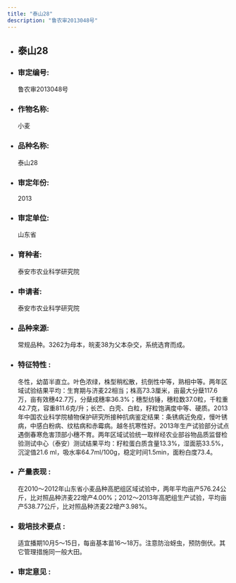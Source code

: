 ```yaml
---
title: "泰山28"
description: "鲁农审2013048号"
---
```

* ## 泰山28
* ###  审定编号:  
   鲁农审2013048号

*  ### 作物名称:  
   小麦

*   ###  品种名称: 
    泰山28

*   ### 审定年份: 
    2013

*   ### 审定单位:  
    山东省

*   ### 育种者:  
    泰安市农业科学研究院

*   ### 申请者:  
    泰安市农业科学研究院

*   ### 品种来源:  
    常规品种。3262为母本，皖麦38为父本杂交，系统选育而成。

*   ### 特征特性 : 
    冬性，幼苗半直立。叶色浓绿，株型稍松散，抗倒性中等，熟相中等。两年区域试验结果平均：生育期与济麦22相当；株高73.3厘米，亩最大分蘖117.6万，亩有效穗42.7万，分蘖成穗率36.3%；穗型纺锤，穗粒数37.0粒，千粒重42.7克，容重811.6克/升；长芒、白壳、白粒，籽粒饱满度中等、硬质。2013年中国农业科学院植物保护研究所接种抗病鉴定结果：条锈病近免疫，慢叶锈病，中感白粉病、纹枯病和赤霉病。越冬抗寒性好。2013年生产试验部分试点遇倒春寒危害顶部小穗不育。两年区域试验统一取样经农业部谷物品质监督检验测试中心（泰安）测试结果平均：籽粒蛋白质含量13.3%，湿面筋33.5%，沉淀值21.6 ml，吸水率64.7ml/100g，稳定时间1.5min，面粉白度73.4。

*   ### 产量表现 : 
    在2010～2012年山东省小麦品种高肥组区域试验中，两年平均亩产576.24公斤，比对照品种济麦22增产4.00%；2012～2013年高肥组生产试验，平均亩产538.77公斤，比对照品种济麦22增产3.98%。

*   ### 栽培技术要点 : 
    适宜播期10月5～15日，每亩基本苗16～18万。注意防治蚜虫，预防倒伏。其它管理措施同一般大田。

*   ### 审定意见 : 
    
